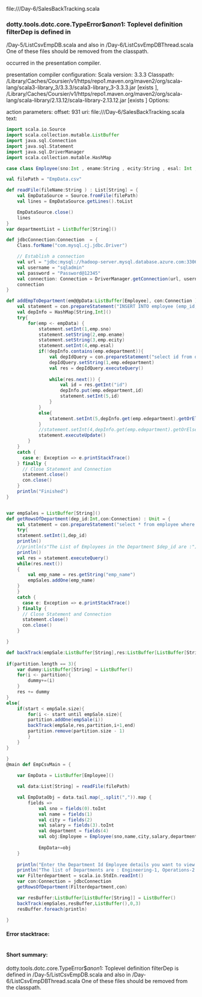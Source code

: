 file://<WORKSPACE>/Day-6/SalesBackTracking.scala
### dotty.tools.dotc.core.TypeError$$anon$1: Toplevel definition filterDep is defined in
  <WORKSPACE>/Day-5/ListCsvEmpDB.scala
and also in
  <WORKSPACE>/Day-6/ListCsvEmpDBThread.scala
One of these files should be removed from the classpath.

occurred in the presentation compiler.

presentation compiler configuration:
Scala version: 3.3.3
Classpath:
<HOME>/Library/Caches/Coursier/v1/https/repo1.maven.org/maven2/org/scala-lang/scala3-library_3/3.3.3/scala3-library_3-3.3.3.jar [exists ], <HOME>/Library/Caches/Coursier/v1/https/repo1.maven.org/maven2/org/scala-lang/scala-library/2.13.12/scala-library-2.13.12.jar [exists ]
Options:



action parameters:
offset: 931
uri: file://<WORKSPACE>/Day-6/SalesBackTracking.scala
text:
```scala
import scala.io.Source
import scala.collection.mutable.ListBuffer
import java.sql.Connection
import java.sql.Statement
import java.sql.DriverManager
import scala.collection.mutable.HashMap

case class Employee(sno:Int , ename:String , ecity:String , esal: Int , edepartment:String)

val filePath = "EmpData.csv"

def readFile(fileName:String ) : List[String] = {
    val EmpDataSource = Source.fromFile(filePath)
    val lines = EmpDataSource.getLines().toList

    EmpDataSource.close()
    lines
}
var departmentList = ListBuffer[String]() 

def jdbcConnection:Connection  = {
    Class.forName("com.mysql.cj.jdbc.Driver")

    // Establish a connection
    val url = "jdbc:mysql://hadoop-server.mysql.database.azure.com:3306/sreeja"
    val username = "sqladmin"
    val password = "Password@12345"
    val connection: Connection = DriverManager.getConnection(url, username, password)
    connection
}

def addEmpToDepartment(em@@pData:ListBuffer[Employee], con:Connection ) : Unit = {
    val statement = con.prepareStatement("INSERT INTO employee (emp_id,emp_name,city,salary,dep_id) VALUES (?,?,?,?,?)")
    val depInfo = HashMap[String,Int]()
    try{
        for(emp <- empData) {
            statement.setInt(1,emp.sno)
            statement.setString(2,emp.ename)
            statement.setString(3,emp.ecity)
            statement.setInt(4,emp.esal)
            if(!depInfo.contains(emp.edepartment)){
                val depIdQuery = con.prepareStatement("select id from department where dep_name = ?")
                depIdQuery.setString(1,emp.edepartment)
                val res = depIdQuery.executeQuery()
                
                while(res.next()) {
                    val id = res.getInt("id")
                    depInfo.put(emp.edepartment,id)
                    statement.setInt(5,id)
                }
            }
            else{
                statement.setInt(5,depInfo.get(emp.edepartment).getOrElse(-1))
            }
            //statement.setInt(4,depInfo.get(emp.edepartment).getOrElse(0))
            statement.executeUpdate()
        }
    }
    catch {
      case e: Exception => e.printStackTrace()
    } finally {
      // Close Statement and Connection
      statement.close()
      con.close()
    }
    println("Finished")
}


var empSales = ListBuffer[String]() 
def getRowsOfDepartment(dep_id:Int,con:Connection) : Unit = {
    val statement = con.prepareStatement("select * from employee where dep_id = ?")
    try{
    statement.setInt(1,dep_id) 
    println()
    //println(s"The List of Employees in the Department $dep_id are :")
    println()
    val res = statement.executeQuery()
    while(res.next()) 
    {
        val emp_name = res.getString("emp_name")
        empSales.addOne(emp_name)
    }
    }
    catch {
      case e: Exception => e.printStackTrace()
    } finally {
      // Close Statement and Connection
      statement.close()
      con.close()
    }

}

def backTrack(empSale:ListBuffer[String],res:ListBuffer[ListBuffer[String]],partition:ListBuffer[String], start:Int, end:Int) : Unit = {
    
if(partition.length == 3){
    var dummy:ListBuffer[String] = ListBuffer()
    for(i <- partition){
        dummy+=(i)
    }
    res += dummy
}
else{
    if(start < empSale.size){
        for(i <- start until empSale.size){
        partition.addOne(empSale(i))
        backTrack(empSale,res,partition,i+1,end)
        partition.remove(partition.size - 1)
        }
    }
}

}
@main def EmpCsvMain = {
    
    var EmpData = ListBuffer[Employee]()

    val data:List[String] = readFile(filePath)

    val EmpDataObj = data.tail.map(_.split(",")).map {
        fields => 
            val sno = fields(0).toInt
            val name = fields(1)
            val city = fields(2)
            val salary = fields(3).toInt
            val department = fields(4)
            val obj:Employee = Employee(sno,name,city,salary,department)
            
            EmpData+=obj
    }
   
    println("Enter the Department Id Employee details you want to view ")
    println("The list of Departments are : Engineering-1, Operations-2 , Sales-3 , Marketing-4 , HR-5 , Finance-6")
    var Filterdepartment = scala.io.StdIn.readInt() 
    var con:Connection = jdbcConnection
    getRowsOfDepartment(Filterdepartment,con)

    var resBuffer:ListBuffer[ListBuffer[String]] = ListBuffer()
    backTrack(empSales,resBuffer,ListBuffer(),0,3)
    resBuffer.foreach(println)
    
} 
```



#### Error stacktrace:

```

```
#### Short summary: 

dotty.tools.dotc.core.TypeError$$anon$1: Toplevel definition filterDep is defined in
  <WORKSPACE>/Day-5/ListCsvEmpDB.scala
and also in
  <WORKSPACE>/Day-6/ListCsvEmpDBThread.scala
One of these files should be removed from the classpath.